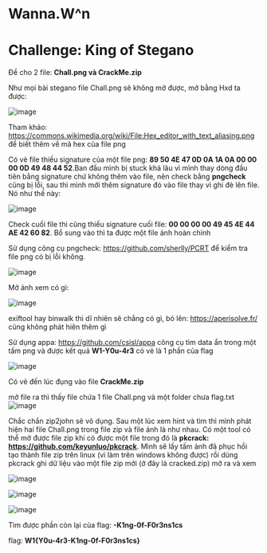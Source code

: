 # Wanna.W^n

# Challenge: King of Stegano

Đề cho 2 file: **Chall.png và CrackMe.zip**

Như mọi bài stegano file Chall.png sẽ không mở được, mở bằng Hxd ta được: 

![image](https://user-images.githubusercontent.com/80806913/170880708-deecac91-8e6a-441d-a881-e2016d5731d0.png)

Tham khảo: https://commons.wikimedia.org/wiki/File:Hex_editor_with_text_aliasing.png để biết thêm về mã hex của file png 

Có vẻ file thiếu signature của một file png: **89 50 4E 47 0D 0A 1A 0A 00 00 00 0D 49 48 44 52**.Ban đầu mình bị stuck khá lâu vì mình thay dòng đầu tiên bằng signature chứ không thêm vào file, nên check bằng **pngcheck** cũng bị lỗi, sau thì mình mới thêm signature đó vào file thay vì ghi đè lên file. Nó như thế này: 

![image](https://user-images.githubusercontent.com/80806913/170881294-88ee03bb-98d6-4742-bac4-1ee33adc12bc.png)

Check cuối file thì cũng thiếu signature cuối file: **00 00 00 00 49 45 4E 44 AE 42 60 82**. Bổ sung vào thì ta được một file ảnh hoàn chỉnh

Sử dụng công cụ pngcheck: https://github.com/sherlly/PCRT để kiểm tra file png có bị lỗi không.

![image](https://user-images.githubusercontent.com/80806913/170885297-0df6415a-b28c-44ea-8862-df4976104232.png)

Mở ảnh xem có gì:

![image](https://user-images.githubusercontent.com/80806913/170885358-93a6d5b4-17d0-420d-a709-86935d1d408f.png)

exiftool hay binwalk thì dĩ nhiên sẽ chẳng có gì, bỏ lên: https://aperisolve.fr/ cũng không phát hiên thêm gì

Sử dụng appa: https://github.com/csisl/appa công cụ tìm data ẩn trong một tấm png và được kết quả **W1-Y0u-4r3** có vẻ là 1 phần của flag

![image](https://user-images.githubusercontent.com/80806913/170885926-7d65a299-d154-46b0-b166-9bc01c91d9d5.png)

Có vẻ đến lúc đụng vào file **CrackMe.zip**

mở file ra thì thấy file chứa 1 file Chall.png và một folder chưa flag.txt
![image](https://user-images.githubusercontent.com/80806913/170885998-d07734c1-ac3b-499e-b6d9-726b2da930c4.png)

Chắc chắn zip2john sẽ vô dụng. Sau một lúc xem hint và tìm thì mình phát hiện hai file Chall.png trong file zip và file ảnh là như nhau.
Có một tool có thể mở được file zip khi có được một file trong đó là **pkcrack: https://github.com/keyunluo/pkcrack**. 
Mình sẽ lấy tấm ảnh đã phục hồi tạo thành file zip trên linux (vì làm trên windows không được) rồi dùng pkcrack ghi dữ liệu vào một file zip mới (ở đây là cracked.zip) mở ra và xem

![image](https://user-images.githubusercontent.com/80806913/170886397-b580b558-5c6c-40db-9b4b-f62a6593eda2.png)

![image](https://user-images.githubusercontent.com/80806913/170886207-25c23920-30ba-4f12-90bc-aa086c3c09ea.png)

![image](https://user-images.githubusercontent.com/80806913/170886263-b2fd8289-0118-461f-8f74-74b20bfcc35f.png)

Tìm được phần còn lại của flag: **-K1ng-0f-F0r3ns1cs**

flag: **W1{Y0u-4r3-K1ng-0f-F0r3ns1cs}**
